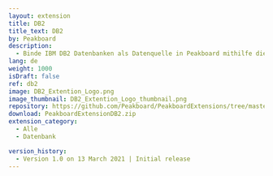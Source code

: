 ```yaml
---
layout: extension
title: DB2
title_text: DB2
by: Peakboard
description: 
  - Binde IBM DB2 Datenbanken als Datenquelle in Peakboard mithilfe dieser Extension an. Mittels SQL-Statements können die Daten aus der DB2 Datenbank auch ausgelesen werden.
lang: de
weight: 1000
isDraft: false
ref: db2
image: DB2_Extention_Logo.png
image_thumbnail: DB2_Extention_Logo_thumbnail.png
repository: https://github.com/Peakboard/PeakboardExtensions/tree/master/DB2
download: PeakboardExtensionDB2.zip
extension_category:
  - Alle
  - Datenbank

version_history:
  - Version 1.0 on 13 March 2021 | Initial release
---
```

